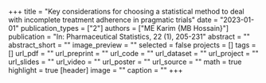 +++
title = "Key considerations for choosing a statistical method to deal with incomplete treatment adherence in pragmatic trials"
date = "2023-01-01"
publication_types = ["2"]
authors = ["ME Karim {MB Hossain}"]
publication = "In: Pharmaceutical Statistics, 22 (1), 205-231"
abstract = ""
abstract_short = ""
image_preview = ""
selected = false
projects = []
tags = []
url_pdf = ""
url_preprint = ""
url_code = ""
url_dataset = ""
url_project = ""
url_slides = ""
url_video = ""
url_poster = ""
url_source = ""
math = true
highlight = true
[header]
image = ""
caption = ""
+++
